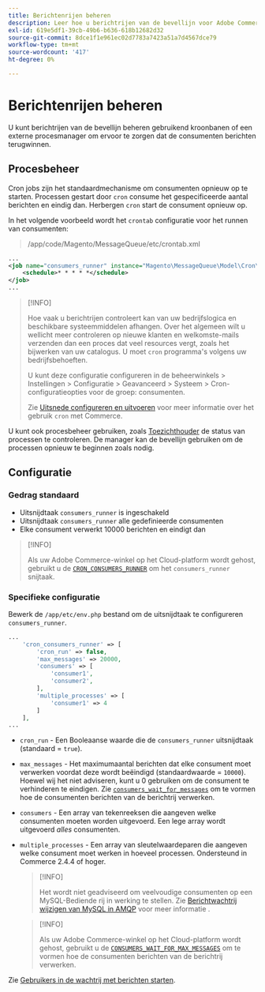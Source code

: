 ```yaml
---
title: Berichtenrijen beheren
description: Leer hoe u berichtrijen van de bevellijn voor Adobe Commerce kunt beheren.
exl-id: 619e5df1-39cb-49b6-b636-618b12682d32
source-git-commit: 8dce1f1e961ec02d7783a7423a51a7d4567dce79
workflow-type: tm+mt
source-wordcount: '417'
ht-degree: 0%

---
```


# Berichtenrijen beheren

U kunt berichtrijen van de bevellijn beheren gebruikend kroonbanen of een externe procesmanager om ervoor te zorgen dat de consumenten berichten terugwinnen.

## Procesbeheer

Cron jobs zijn het standaardmechanisme om consumenten opnieuw op te starten. Processen gestart door `cron` consume het gespecificeerde aantal berichten en eindig dan. Herbergen `cron` start de consument opnieuw op.

In het volgende voorbeeld wordt het `crontab` configuratie voor het runnen van consumenten:

> /app/code/Magento/MessageQueue/etc/crontab.xml

```xml
...
<job name="consumers_runner" instance="Magento\MessageQueue\Model\Cron\ConsumersRunner" method="run">
    <schedule>* * * * *</schedule>
</job>
...
```

>[!INFO]
>
>Hoe vaak u berichtrijen controleert kan van uw bedrijfslogica en beschikbare systeemmiddelen afhangen. Over het algemeen wilt u wellicht meer controleren op nieuwe klanten en welkomste-mails verzenden dan een proces dat veel resources vergt, zoals het bijwerken van uw catalogus. U moet `cron` programma&#39;s volgens uw bedrijfsbehoeften.
>
>U kunt deze configuratie configureren in de beheerwinkels > Instellingen > Configuratie > Geavanceerd > Systeem > Cron-configuratieopties voor de groep: consumenten.
>
>Zie [Uitsnede configureren en uitvoeren](../cli/configure-cron-jobs.md) voor meer informatie over het gebruik `cron` met Commerce.

U kunt ook procesbeheer gebruiken, zoals [Toezichthouder](https://supervisord.readthedocs.io/en/latest/) de status van processen te controleren. De manager kan de bevellijn gebruiken om de processen opnieuw te beginnen zoals nodig.

## Configuratie

### Gedrag standaard

- Uitsnijdtaak `consumers_runner` is ingeschakeld
- Uitsnijdtaak `consumers_runner` alle gedefinieerde consumenten
- Elke consument verwerkt 10000 berichten en eindigt dan

>[!INFO]
>
>Als uw Adobe Commerce-winkel op het Cloud-platform wordt gehost, gebruikt u de [`CRON_CONSUMERS_RUNNER`](https://experienceleague.adobe.com/docs/commerce-cloud-service/user-guide/configure/env/stage/variables-deploy.html#cron_consumers_runner) om het `consumers_runner` snijtaak.

### Specifieke configuratie

Bewerk de `/app/etc/env.php` bestand om de uitsnijdtaak te configureren `consumers_runner`.

```php
...
    'cron_consumers_runner' => [
        'cron_run' => false,
        'max_messages' => 20000,
        'consumers' => [
            'consumer1',
            'consumer2',
        ],
        'multiple_processes' => [
            'consumer1' => 4
        ]
    ],
...
```

- `cron_run` - Een Booleaanse waarde die de `consumers_runner` uitsnijdtaak (standaard = `true`).
- `max_messages` - Het maximumaantal berichten dat elke consument moet verwerken voordat deze wordt beëindigd (standaardwaarde = `10000`). Hoewel wij het niet adviseren, kunt u 0 gebruiken om de consument te verhinderen te eindigen. Zie [`consumers_wait_for_messages`](../reference/config-reference-envphp.md#consumerswaitformessages) om te vormen hoe de consumenten berichten van de berichtrij verwerken.
- `consumers` - Een array van tekenreeksen die aangeven welke consumenten moeten worden uitgevoerd. Een lege array wordt uitgevoerd *alles* consumenten.
- `multiple_processes` - Een array van sleutelwaardeparen die aangeven welke consument moet werken in hoeveel processen. Ondersteund in Commerce 2.4.4 of hoger.

  >[!INFO]
  >
  >Het wordt niet geadviseerd om veelvoudige consumenten op een MySQL-Bediende rij in werking te stellen. Zie [Berichtwachtrij wijzigen van MySQL in AMQP](https://developer.adobe.com/commerce/php/development/components/message-queues/#change-message-queue-from-mysql-to-amqp) voor meer informatie .

  >[!INFO]
  >
  >Als uw Adobe Commerce-winkel op het Cloud-platform wordt gehost, gebruikt u de [`CONSUMERS_WAIT_FOR_MAX_MESSAGES`](https://experienceleague.adobe.com/docs/commerce-cloud-service/user-guide/configure/env/stage/variables-deploy.html#consumers_wait_for_max_messages) om te vormen hoe de consumenten berichten van de berichtrij verwerken.

Zie [Gebruikers in de wachtrij met berichten starten](../cli/start-message-queues.md).
